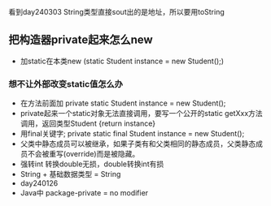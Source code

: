 看到day240303
String类型直接sout出的是地址，所以要用toString
## 把构造器private起来怎么new
* 加static在本类new  (static Student instance = new Student();)
### 想不让外部改变static值怎么办
* 在方法前面加 private static Student instance = new Student();
* private起来一个static对象无法直接调用，要写一个公开的static getXxx方法调用，返回类型Student {return instance}
* 用final关键字;  private static final Student instance = new Student();
* 父类中静态成员可以被继承，如果子类有和父类相同的静态成员，父类静态成员不会被重写(override)而是被隐藏。
* 强转int 转换double无损，double转换int有损
* String + 基础数据类型 = String
* day240126
* Java中 package-private = no modifier
